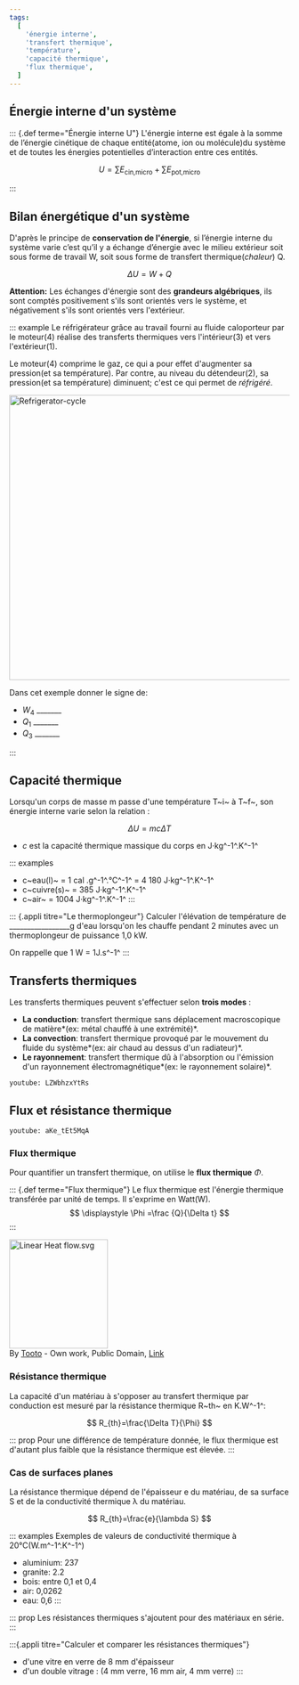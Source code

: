 ```yaml
---
tags:
  [
    'énergie interne',
    'transfert thermique',
    'température',
    'capacité thermique',
    'flux thermique',
  ]
---
```



<!--
**BO 2012 **:

Énergie, matière et rayonnement

+-----------------------------------+-----------------------------------+
| Notions et contenus | Compétences exigibles |
+-----------------------------------+-----------------------------------+
| Du macroscopique au microscopique | Extraire et exploiter des |
| | informations sur un dispositif |
| Constante d'Avogadro. | expérimental permettant de |
| | visualiser les atomes et les |
| | molécules. |
| | |
| | Évaluer des ordres de grandeurs |
| | relatifs aux domaines |
| | microscopiques et macroscopique. |
+-----------------------------------+-----------------------------------+
| Transferts d'énergie entre | Savoir que l'énergie interne d'un |
| systèmes macroscopiques | système macroscopique résulte de |
| | contributions microscopiques. |
| Notions de système et d'énergie | |
| interne. Interprétation | Connaître et exploiter la |
| microscopique. | relation entre la variation |
| | d'énergie interne et la variation |
| Capacité thermique. | de température pour un corps dans |
| | un état condensé. |
| Transferts thermiques : | |
| conduction, convection, | Interpréter les transferts |
| rayonnement. Flux thermique. | thermiques dans la matière à |
| Résistance thermique. | l'échelle microscopique. |
| | |
| Notion d'irréversibilité. | Exploiter la relation entre le |
| | flux thermique à travers une |
| Bilans d'énergie. | paroi plane et l'écart de |
| | température entre ses deux faces. |
| | |
| | Établir un bilan énergétique |
| | faisant intervenir transfert |
| | thermique et travail. |
+-----------------------------------+-----------------------------------+

Économiser les ressources et respecter l'environnement(Partie III)

+-----------------------------------+-----------------------------------+
| Notions et contenus | Compétences exigibles |
+-----------------------------------+-----------------------------------+
| Enjeux énergétiques | Extraire et exploiter des |
| | informations sur des réalisations |
| Nouvelles chaînes énergétiques. | ou des projets scientifiques |
| Économies d'énergie. | répondant à des problématiques |
| | énergétiques contemporaines. |
| | |
| | Faire un bilan énergétique dans |
| | les domaines de l'habitat |
| | |
| | ou du transport. |
| | |
| | Argumenter sur des solutions |
| | permettant de réaliser des |
| | économies d'énergie. |
+-----------------------------------+-----------------------------------+
 -->

## Énergie interne d'un système

::: {.def terme="Énergie interne U"}
L'énergie interne est égale à la somme de l’énergie cinétique de chaque entité(atome, ion ou
molécule)du système et de toutes les énergies potentielles d’interaction entre
ces entités.

$$
U=\sum E_{{\text{cin,micro}}}+\sum E_{{\text{pot,micro}}}
$$

:::


## Bilan énergétique d'un système

D'après le principe de **conservation de l'énergie**, si l’énergie interne du système varie c’est
qu’il y a échange d’énergie avec le milieu extérieur soit sous forme de travail W, soit sous forme
de transfert thermique(_chaleur_) Q.

$$
\Delta U=W+Q
$$

**Attention:** Les échanges d'énergie sont des **grandeurs algébriques**, ils sont comptés
positivement s'ils sont orientés vers le système, et négativement s'ils sont orientés vers
l'extérieur.

::: example
Le réfrigérateur grâce au travail fourni au fluide caloporteur par le moteur(4) réalise des transferts thermiques vers l'intérieur(3) et vers l'extérieur(1).

Le moteur(4) comprime le gaz, ce qui a pour effet d'augmenter sa pression(et sa température). Par
contre, au niveau du détendeur(2), sa pression(et sa température) diminuent; c'est ce qui permet de
*réfrigéré*.

<a title="Original source file: User:Ilmari KaronenKeno at en.wikipedia. Later version(s)
were uploaded by Homer Landskirty at en.wikipedia. [GFDL (http://www.gnu.org/copyleft/fdl.html)],
via Wikimedia Commons" href="https://commons.wikimedia.org/wiki/File:Refrigerator-cycle.svg"><img
class="center" width="512" alt="Refrigerator-cycle"
src="https://upload.wikimedia.org/wikipedia/commons/thumb/6/6b/Refrigerator-cycle.svg/512px-Refrigerator-cycle.svg.png"></a>

Dans cet exemple donner le signe de:

-  $W_4$ _______
-  $Q_1$ _______
-  $Q_3$ _______

:::

## Capacité thermique

Lorsqu'un corps de masse m passe d'une température T~i~ à T~f~, son
énergie interne varie selon la relation :

$$
\Delta U = m c \Delta T
$$

- $c$ est la capacité thermique massique du corps en J·kg^-1^.K^-1^

::: examples
- c~eau(l)~ = 1 cal .g^-1^.°C^-1^ = 4 180 J·kg^-1^.K^-1^
- c~cuivre(s)~ = 385 J·kg^-1^.K^-1^
- c~air~ = 1004 J·kg^-1^.K^-1^
:::

::: {.appli titre="Le thermoplongeur"}
Calculer l'élévation de température de \_\_\_\_\_\_\_\_\_\_\_\_\_\_\_\_\_g d'eau lorsqu'on les chauffe pendant 2 minutes avec un thermoplongeur de puissance 1,0 kW.

On rappelle que 1 W = 1J.s^-1^
:::

## Transferts thermiques

Les transferts thermiques peuvent s'effectuer selon **trois modes** :

- **La conduction**: transfert thermique sans déplacement macroscopique de matière*(ex: métal
  chauffé à une extrémité)*.
- **La convection**: transfert thermique provoqué par le mouvement du fluide du système*(ex: air
  chaud au dessus d'un radiateur)*.
- **Le rayonnement**: transfert thermique dû à l'absorption ou l'émission d'un rayonnement
  électromagnétique*(ex: le rayonnement solaire)*.

`youtube: LZWbhzxYtRs`

## Flux et résistance thermique

`youtube: aKe_tEt5MqA`

### Flux thermique

Pour quantifier un transfert thermique, on utilise le **flux thermique** $\Phi$.

::: {.def terme="Flux thermique"}
Le flux thermique est l'énergie thermique transférée par unité de temps. Il s'exprime en Watt(W).
$$
\displaystyle \Phi =\frac {Q}{\Delta t}
$$
:::

<p><a href="https://commons.wikimedia.org/wiki/File:Linear_Heat_flow.svg#/media/File:Linear_Heat_flow.svg"><img class="center" src="https://upload.wikimedia.org/wikipedia/commons/c/cd/Linear_Heat_flow.svg" alt="Linear Heat flow.svg" width="177" height="196"></a><br>By <a href="//commons.wikimedia.org/w/index.php?title=User:Tooto&amp;action=edit&amp;redlink=1" class="new" title="User:Tooto (page does not exist)">Tooto</a> - <span class="int-own-work" lang="en">Own work</span>, Public Domain, <a href="https://commons.wikimedia.org/w/index.php?curid=2010102">Link</a></p>

### Résistance thermique

La capacité d'un matériau à s'opposer au transfert thermique par conduction est mesuré
par la résistance thermique R~th~ en K.W^-1^:

$$
R_{th}=\frac{\Delta T}{\Phi}
$$

::: prop
Pour une différence de température donnée, le flux thermique est
d'autant plus faible que la résistance thermique est élevée.
:::

### Cas de surfaces planes

La résistance thermique dépend de l'épaisseur e du matériau, de sa
surface S et de la conductivité thermique λ du matériau.

$$
R_{th}=\frac{e}{\lambda S}
$$

::: examples
Exemples de valeurs de conductivité thermique à 20°C(W.m^-1^.K^-1^)
- aluminium: 237
- granite: 2.2
- bois: entre 0,1 et 0,4
- air: 0,0262
- eau: 0,6
:::

::: prop
Les résistances thermiques s'ajoutent pour des matériaux en série.
:::

:::{.appli titre="Calculer et comparer les résistances thermiques"}

- d'une vitre en verre de 8&nbsp;mm d'épaisseur
- d'un double vitrage : (4&nbsp;mm verre, 16&nbsp;mm air, 4&nbsp;mm verre)
:::